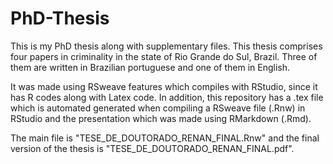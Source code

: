 # PhD-Thesis
This is my PhD thesis along with supplementary files. This thesis comprises four papers in criminality in the state of Rio Grande do Sul, Brazil. Three of them are written in Brazilian portuguese and one of them in English.

It was made using RSweave features which compiles with RStudio, since it has R codes along with Latex code. In addition, this repository has a .tex file which is automated generated when compiling a RSweave file (.Rnw) in RStudio and the presentation which was made using RMarkdown (.Rmd).

The main file is "TESE_DE_DOUTORADO_RENAN_FINAL.Rnw" and the final version of the thesis is "TESE_DE_DOUTORADO_RENAN_FINAL.pdf".